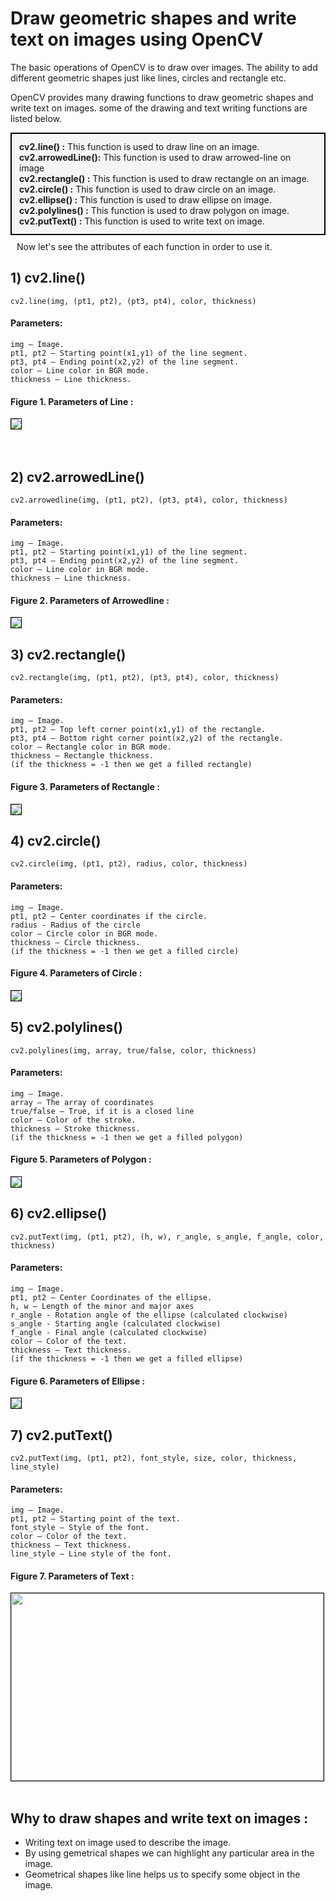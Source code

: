 # Draw geometric shapes and write text on images using OpenCV

The basic operations of OpenCV is to draw over images. The ability to add different geometric shapes just like lines, circles and rectangle etc.
<p>OpenCV provides many drawing functions to draw geometric shapes and write text on images. some of the drawing and text writing functions are listed below.</p>

<style>
#chi{
    border:2px solid black;
    padding: 12px 12px;
    background-color: #f5f5f5;
}
.main{
    margin:10px 10px;
}
</style>

<section id="chi">
<b>cv2.line() :</b> This function is used to draw line on an image.<br>
<b>cv2.arrowedLine():</b> This function is used to draw arrowed-line on image<br>
<b>cv2.rectangle() :</b> This function is used to draw rectangle on an image.<br>
<b>cv2.circle() :</b> This function is used to draw circle on an image.<br>
<b>cv2.ellipse() :</b> This function is used to draw ellipse on image.<br>
<b>cv2.polylines() :</b> This function is used to draw polygon on image.<br>
<b>cv2.putText() :</b> This function is used to write text on image.<br>
</section>


<section class="main">
Now let's see the attributes of each function in order to use it.
</section>

## **1) cv2.line()**

    cv2.line(img, (pt1, pt2), (pt3, pt4), color, thickness)

 #### Parameters:
    img – Image.
    pt1, pt2 – Starting point(x1,y1) of the line segment.
    pt3, pt4 – Ending point(x2,y2) of the line segment.
    color – Line color in BGR mode.
    thickness – Line thickness.
    
#### Figure 1. Parameters of Line :

<img style= "border:1px solid black" src="SharedScreenshot.jpg">

<br>
<br>
<br>

## **2) cv2.arrowedLine()**

    cv2.arrowedline(img, (pt1, pt2), (pt3, pt4), color, thickness)

 #### Parameters:
    img – Image.
    pt1, pt2 – Starting point(x1,y1) of the line segment.
    pt3, pt4 – Ending point(x2,y2) of the line segment.
    color – Line color in BGR mode.
    thickness – Line thickness.
    
#### Figure 2. Parameters of Arrowedline :

<img style= "border:1px solid black" src="arrow.jpg">

## **3) cv2.rectangle()**

    cv2.rectangle(img, (pt1, pt2), (pt3, pt4), color, thickness)

 #### Parameters:
    img – Image.
    pt1, pt2 – Top left corner point(x1,y1) of the rectangle.
    pt3, pt4 – Bottom right corner point(x2,y2) of the rectangle.
    color – Rectangle color in BGR mode.
    thickness – Rectangle thickness.
    (if the thickness = -1 then we get a filled rectangle)
    
#### Figure 3. Parameters of Rectangle :

<img style= "border:1px solid black" src="rect2.jpg">


## **4) cv2.circle()**

    cv2.circle(img, (pt1, pt2), radius, color, thickness)

 #### Parameters:
    img – Image.
    pt1, pt2 – Center coordinates if the circle.
    radius - Radius of the circle
    color – Circle color in BGR mode.
    thickness – Circle thickness.
    (if the thickness = -1 then we get a filled circle)
    
#### Figure 4. Parameters of Circle :

<img style= "border:1px solid black" src="circle2.jpg">


## **5) cv2.polylines()**

    cv2.polylines(img, array, true/false, color, thickness)

 #### Parameters:
    img – Image.
    array – The array of coordinates
    true/false – True, if it is a closed line
    color – Color of the stroke.
    thickness – Stroke thickness.
    (if the thickness = -1 then we get a filled polygon)
#### Figure 5. Parameters of Polygon :

<img style= "border:1px solid black" src="poly2.jpg">


## **6) cv2.ellipse()**

    cv2.putText(img, (pt1, pt2), (h, w), r_angle, s_angle, f_angle, color, thickness)

 #### Parameters:
    img – Image.
    pt1, pt2 – Center Coordinates of the ellipse.
    h, w – Length of the minor and major axes
    r_angle - Rotation angle of the ellipse (calculated clockwise)
    s_angle - Starting angle (calculated clockwise)
    f_angle - Final angle (calculated clockwise)
    color – Color of the text.
    thickness – Text thickness.
    (if the thickness = -1 then we get a filled ellipse)
    
#### Figure 6. Parameters of Ellipse :

<img style= "border:1px solid black" src="ell.png">


## **7) cv2.putText()**

    cv2.putText(img, (pt1, pt2), font_style, size, color, thickness, line_style)

 #### Parameters:
    img – Image.
    pt1, pt2 – Starting point of the text.
    font_style – Style of the font.
    color – Color of the text.
    thickness – Text thickness.
    line_style – Line style of the font.
    
#### Figure 7. Parameters of Text :

<img style= "border:1px solid black" src="text.jpg" height=300px width=500px>

<br>
<br>

## Why to draw shapes and write text on images :

- Writing text on image used to describe the image.
- By using gemetrical shapes we can highlight any particular area in the image.
- Geometrical shapes like line helps us to specify some object in the image.

        






